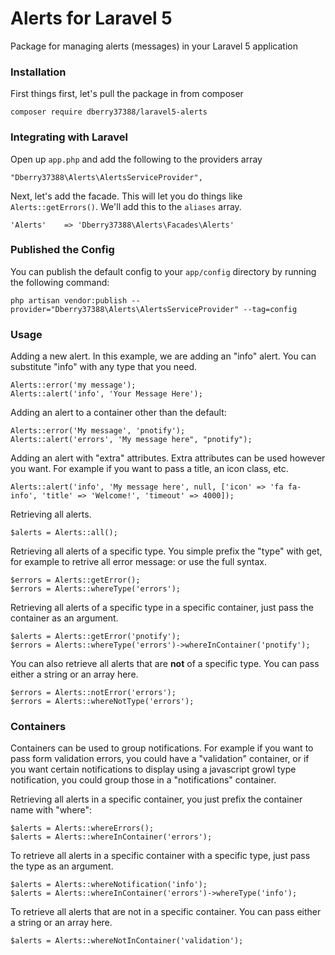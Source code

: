 # Alerts for Laravel 5

Package for managing alerts (messages) in your Laravel 5 application

### Installation

First things first, let's pull the package in from composer

```
composer require dberry37388/laravel5-alerts
```

### Integrating with Laravel

Open up ```app.php``` and add the following to the providers array

```
"Dberry37388\Alerts\AlertsServiceProvider",
```

Next, let's add the facade. This will let you do things like ```Alerts::getErrors()```. We'll add this to the
```aliases``` array.

```
'Alerts'    => 'Dberry37388\Alerts\Facades\Alerts'
```

### Published the Config
You can publish the default config to your ```app/config``` directory by running the following command:

```
php artisan vendor:publish --provider="Dberry37388\Alerts\AlertsServiceProvider" --tag=config
```

### Usage

Adding a new alert. In this example, we are adding an "info" alert. You can substitute "info" with any type that you need.

```
Alerts::error('my message');
Alerts::alert('info', 'Your Message Here');
```

Adding an alert to a container other than the default:

```
Alerts::error('My message', 'pnotify');
Alerts::alert('errors', 'My message here", "pnotify");
```

Adding an alert with "extra" attributes. Extra attributes can be used however you want. For example if you want to pass
a title, an icon class, etc.

```
Alerts::alert('info', 'My message here', null, ['icon' => 'fa fa-info', 'title' => 'Welcome!', 'timeout' => 4000]);
```

Retrieving all alerts.

```
$alerts = Alerts::all();
```

Retrieving all alerts of a specific type.
You simple prefix the "type" with get, for example to retrive all error message: or use the full syntax.

```
$errors = Alerts::getError();
$errors = Alerts::whereType('errors');
```

Retrieving all alerts of a specific type in a specific container, just pass the container as an argument.

```
$alerts = Alerts::getError('pnotify');
$errors = Alerts::whereType('errors')->whereInContainer('pnotify');
```

You can also retrieve all alerts that are **not** of a specific type. You can pass either a string or an array here.

```
$errors = Alerts::notError('errors');
$errors = Alerts::whereNotType('errors');
```

### Containers
Containers can be used to group notifications. For example if you want to pass form validation errors, you could have
a "validation" container, or if you want certain notifications to display using a javascript growl type notification,
you could group those in a "notifications" container.

Retrieving all alerts in a specific container, you just prefix the container name with "where":

```
$alerts = Alerts::whereErrors();
$alerts = Alerts::whereInContainer('errors');
```

To retrieve all alerts in a specific container with a specific type, just pass the type as an argument.

```
$alerts = Alerts::whereNotification('info');
$alerts = Alerts::whereInContainer('errors')->whereType('info');
```

To retrieve all alerts that are not in a specific container. You can pass either a string or an array here.

```
$alerts = Alerts::whereNotInContainer('validation');
```